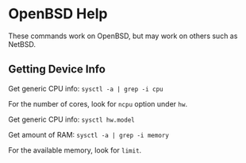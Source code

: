 # OpenBSD Help

These commands work on OpenBSD, but may work on others such as NetBSD.

## Getting Device Info

Get generic CPU info:
`sysctl -a | grep -i cpu`

For the number of cores, look for `ncpu` option under `hw`.

Get generic CPU info:
`sysctl hw.model`

Get amount of RAM:
`sysctl -a | grep -i memory`

For the available memory, look for `limit`.
